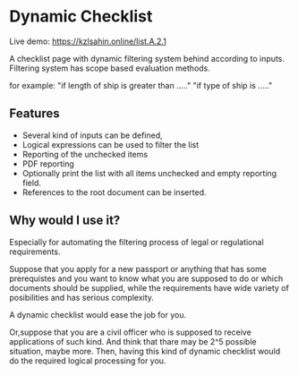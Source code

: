 # Dynamic Checklist
Live demo: https://kzlsahin.online/list.A.2.1

A checklist page with dynamic filtering system behind according to inputs.
Filtering system has scope based evaluation methods.

 for example:
 "if length of ship is greater than ....."
 "if type of ship is ....."

## Features

 - Several kind of inputs can be defined,
 - Logical expressions can be used to filter the list
 - Reporting of the unchecked items
 - PDF reporting
 - Optionally print the list with all items unchecked and empty reporting field.
 - References to the root document can be inserted.

## Why would I use it?

Especially for automating the filtering process of legal or regulational requirements.

Suppose that you apply for a new passport or anything that has some prerequistes and you want to know what you are supposed to do or which documents should be supplied, while the requirements have wide variety of posibilities and has serious complexity.

A dynamic checklist would ease the job for you.

Or,suppose that you are a civil officer who is supposed to receive applications of such kind. And think that thare may be 2^5 possible situation, maybe more. Then, having this kind of dynamic checklist would do the required logical processing for you.


